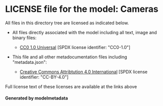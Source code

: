 # LICENSE file for the model: Cameras

All files in this directory tree are licensed as indicated below.

* All files directly associated with the model including all text, image and binary files:

  * [CC0 1.0 Universal]("https://creativecommons.org/publicdomain/zero/1.0/legalcode") [SPDX license identifier: "CC0-1.0"]

* This file and all other metadocumentation files including "metadata.json":

  * [Creative Commons Attribtution 4.0 International]("https://creativecommons.org/licenses/by/4.0/legalcode") [SPDX license identifier: "CC-BY-4.0"]

Full license text of these licenses are available at the links above

#### Generated by modelmetadata